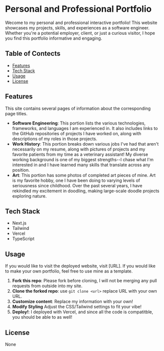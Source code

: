 # Personal and Professional Portfolio
Wecome to my personal and professional interactive portfolio!
This website showcases my projects, skills, and experiences as a software engineer.
Whether you're a potential employer, client, or just a curious visitor, I hope you find this portfolio informative and engaging.

## Table of Contects
- [Features](#Features)
- [Tech Stack](#Tech-Stack)
- [Usage](#Usage)
- [License](#License)

## Features
This site contains several pages of information about the corresponding page titles.
* **Software Engineering**: This portion lists the various technologies, frameworks, and languages I am experienced in. It also includes links to the GitHub repositories of projects I have worked on, along with descriptions of my roles in those projects.
* **Work History**: This portion breaks down various jobs I've had that aren't necessarily on my resume, along with pictures of projects and my favorite patients from my time as a veterinary assistant! My diverse working background is one of my biggest strengths--I chase what I'm interested in and I have learned many skills that translate across any position.
* **Art**: This portion has some photos of completed art pieces of mine. Art is my favorite hobby, one I have been doing to varying levels of seriousness since childhood. Over the past several years, I have rekindled my excitement in doodling, making large-scale doodle projects exploring nature.

## Tech Stack
* Next.js
* Tailwind
* Vercel
* TypeScript

## Usage
If you would like to visit the deployed website, visit [URL].
If you would like to make your own portfolio, feel free to use mine as a template.
1. **Fork this repo**: Please fork before cloning, I will not be merging any pull requests from outside into my site.
2. **Clone the forked repo**: use `git clone <url>` replace URL with your own URL.
3. **Customize content**: Replace my information with your own!
4. **Modify Styling** Adjust the CSS/Tailwind settings to fit your vibe!
5. **Deploy!**: I deployed with Vercel, and since all the code is compatitble, you should be able to as well!

## License
None
